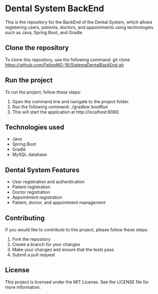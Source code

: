 # Dental System BackEnd

This is the repository for the BackEnd of the Dental System, which allows registering users, patients, doctors, and appointments using technologies such as Java, Spring Boot, and Gradle.

## Clone the repository

To clone this repository, use the following command:
git clone https://github.com/FelipeMG-16/SistemaDentalBackEnd.git


## Run the project

To run the project, follow these steps:

1. Open the command line and navigate to the project folder.
2. Run the following command: ./gradlew bootRun
3. This will start the application at http://localhost:8080.

## Technologies used

- Java
- Spring Boot
- Gradle
- MySQL database

## Dental System Features

- User registration and authentication
- Patient registration
- Doctor registration
- Appointment registration
- Patient, doctor, and appointment management

## Contributing

If you would like to contribute to this project, please follow these steps:

1. Fork the repository
2. Create a branch for your changes
3. Make your changes and ensure that the tests pass
4. Submit a pull request

## License

This project is licensed under the MIT License. See the LICENSE file for more information.
